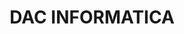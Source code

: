 ---
title: "DAC INFORMATICA"
url: /san-fernando-del-valle-de-catamarca/dac-informatica/
shop: general
---